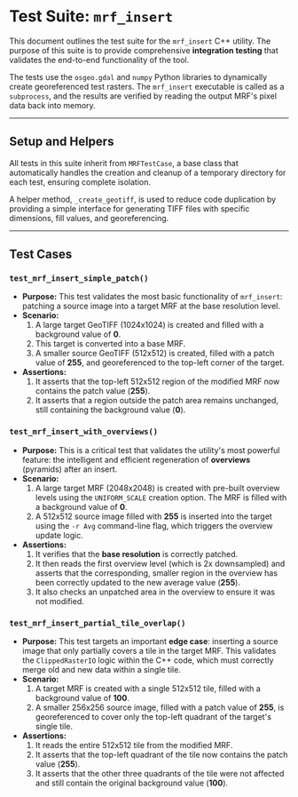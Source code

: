 # Test Suite: `mrf_insert`

This document outlines the test suite for the `mrf_insert` C++ utility. The purpose of this suite is to provide comprehensive **integration testing** that validates the end-to-end functionality of the tool.

The tests use the `osgeo.gdal` and `numpy` Python libraries to dynamically create georeferenced test rasters. The `mrf_insert` executable is called as a `subprocess`, and the results are verified by reading the output MRF's pixel data back into memory.

---

## Setup and Helpers

All tests in this suite inherit from `MRFTestCase`, a base class that automatically handles the creation and cleanup of a temporary directory for each test, ensuring complete isolation.

A helper method, `_create_geotiff`, is used to reduce code duplication by providing a simple interface for generating TIFF files with specific dimensions, fill values, and georeferencing.

---

## Test Cases

### `test_mrf_insert_simple_patch()`

* **Purpose:** This test validates the most basic functionality of `mrf_insert`: patching a source image into a target MRF at the base resolution level.
* **Scenario:**
    1.  A large target GeoTIFF (1024x1024) is created and filled with a background value of **0**.
    2.  This target is converted into a base MRF.
    3.  A smaller source GeoTIFF (512x512) is created, filled with a patch value of **255**, and georeferenced to the top-left corner of the target.
* **Assertions:**
    1.  It asserts that the top-left 512x512 region of the modified MRF now contains the patch value (**255**).
    2.  It asserts that a region outside the patch area remains unchanged, still containing the background value (**0**).

### `test_mrf_insert_with_overviews()`

* **Purpose:** This is a critical test that validates the utility's most powerful feature: the intelligent and efficient regeneration of **overviews** (pyramids) after an insert. 
* **Scenario:**
    1.  A large target MRF (2048x2048) is created with pre-built overview levels using the `UNIFORM_SCALE` creation option. The MRF is filled with a background value of **0**.
    2.  A 512x512 source image filled with **255** is inserted into the target using the `-r Avg` command-line flag, which triggers the overview update logic.
* **Assertions:**
    1.  It verifies that the **base resolution** is correctly patched.
    2.  It then reads the first overview level (which is 2x downsampled) and asserts that the corresponding, smaller region in the overview has been correctly updated to the new average value (**255**).
    3.  It also checks an unpatched area in the overview to ensure it was not modified.

### `test_mrf_insert_partial_tile_overlap()`

* **Purpose:** This test targets an important **edge case**: inserting a source image that only partially covers a tile in the target MRF. This validates the `ClippedRasterIO` logic within the C++ code, which must correctly merge old and new data within a single tile.
* **Scenario:**
    1.  A target MRF is created with a single 512x512 tile, filled with a background value of **100**.
    2.  A smaller 256x256 source image, filled with a patch value of **255**, is georeferenced to cover only the top-left quadrant of the target's single tile.
* **Assertions:**
    1.  It reads the entire 512x512 tile from the modified MRF.
    2.  It asserts that the top-left quadrant of the tile now contains the patch value (**255**).
    3.  It asserts that the other three quadrants of the tile were not affected and still contain the original background value (**100**).
